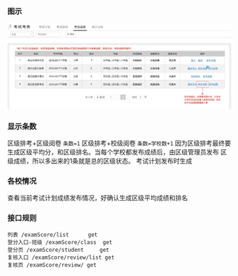 ### 图示
![列表](img/score_list.png)

### 显示条数
区级排考+区级阅卷 `条数=1` 
区级排考+校级阅卷 `条数=学校数+1`
因为区级排考最终要生成区级平均分，和区级排名。当每个学校都发布成绩后，由区级管理员发布
区级成绩，所以多出来的1条就是总的区级状态。 
考试计划发布时生成

### 各校情况
查看当前考试计划成绩发布情况，好确认生成区级平均成绩和排名  


### 接口规则
```
列表 /examScore/list      get
登分入口-班级 /examScore/class  get
登分页 /examScore/student     get
复核入口 /examScore/review/list get
复核页 /examScore/review/ get

```